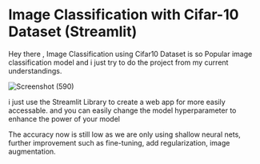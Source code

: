 # Image Classification with Cifar-10 Dataset (Streamlit)

Hey there , 
Image Classification using Cifar10 Dataset is so Popular image classification model and i just try to do the project from my current understandings.


![Screenshot (590)](https://user-images.githubusercontent.com/72247049/111105737-9c045a00-8579-11eb-8800-e477ca8d69ad.png)

i just use the Streamlit Library to create a web app for more easily accessable.
and you can easily change the model hyperparameter to enhance the power of your model

The accuracy now is still low as we are only using shallow neural nets, further improvement such as fine-tuning, add regularization, image augmentation.
